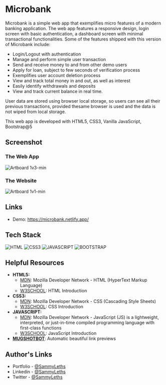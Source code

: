 <h1>Microbank</h1>

Microbank is a simple web app that exemplifies micro features of a modern banking application. The web app features a responsive design, login screen with basic authentication, a dashboard screen with minimal transactional functionalities. Some of the features shipped with this version of Microbank include:

<ul>
  <li>Login/Logout with authentication</li>
  <li>Manage and perform simple user transaction</li>
  <li>Send and receive money to and from other demo users</li>
  <li>Apply for loan, subject to few seconds of verification process</li>
  <li>Exemplifies user account deletion process</li>
  <li>View and track total money in and out, as well as interest</li>
  <li>Easily identify withdrawals and deposits</li>
  <li>View and track current balance in real time.</li>
</ul>

User data are stored using browser local storage, so users can see all their previous transactions, provided thesame browser is used and the data is not wiped from local storage.

This web app is developed with HTML5, CSS3, Vanilla JavaScript, Bootstrap@5

<h2>Screenshot</h2>

<h3>The Web App</h3>

![Artboard 1v3-min](https://user-images.githubusercontent.com/64320618/209923144-f75e4efa-c0d7-4a99-b045-b73a747e6268.png)

<h3>The Website</h3>

![Artboard 1v1-min](https://user-images.githubusercontent.com/64320618/209923260-a75ee292-26b6-473d-be75-e47f3d195061.png)


<h2>Links</h2>

<ul>
  <li>Demo: <a href="https://microbank.netlify.app/" target="_blank">https://microbank.netlify.app/</a></li>
</ul>

<h2>Tech Stack</h2>

<p align="left">
  <img src="https://img.shields.io/badge/html5-%23E34F26.svg?style=for-the-badge&logo=html5&logoColor=white" alt="HTML" />
  <img src="https://img.shields.io/badge/css3-%231572B6.svg?style=for-the-badge&logo=css3&logoColor=white" alt="CSS3" />
  <img src="https://img.shields.io/badge/JavaScript-black?style=for-the-badge&logo=javascript&logoColor=%23F7DF1E" alt="JAVASCRIPT" />
  <img src="https://img.shields.io/badge/bootstrap-722DF9.svg?style=for-the-badge&logo=bootstrap&logoColor=white" alt="BOOTSTRAP" />
</p>

<h2>Helpful Resources</h2>

<ul>
  <li><b>HTML5:</b> 
    <ul>
      <li><a href="https://developer.mozilla.org/en-US/docs/Web/HTML" target="_blank">MDN</a>: Mozilla Developer Network - HTML (HyperText Markup Language)</li>
      <li><a href="https://www.w3schools.com/html/html_intro.asp" target="_blank">W3SCHOOL</a>: HTML Introduction</li>
    </ul>
  </li>
  <li><b>CSS3:</b> 
    <ul>
      <li><a href="https://developer.mozilla.org/en-US/docs/Web/CSS" target="_blank">MDN</a>: Mozilla Developer Network - CSS (Cascading Style Sheets)</li>
      <li><a href="https://www.w3schools.com/css/css_intro.asp" target="_blank">W3SCHOOL</a>: CSS Introduction</li>
    </ul>
  </li>
  <li><b>JAVASCRIPT:</b> 
    <ul>
      <li><a href="https://developer.mozilla.org/en-US/docs/Web/JavaScript" target="_blank">MDN</a>: Mozilla Developer Network - JavaScript (JS) is a lightweight, interpreted, or just-in-time compiled programming language with first-class functions</li>
      <li><a href="https://www.w3schools.com/js/js_intro.asp" target="_blank">W3SCHOOL</a>: JavaScript Introduction</li>
    </ul>
  </li>
  <li>
    <b><a href="https://mugshotbot.com/" target="_blank">MUGSHOTBOT</a></b>: Automatic beautiful link previews
  </li>
</ul>

<h2>Author's Links</h2>

<ul>
  <li>Portfolio - <a href="https://sammyleths.com" target="_blank">@SammyLeths</a></li>
  <li>Linkedin - <a href="https://www.linkedin.com/in/eyiowuawi/" target="_blank">@SammyLeths</a></li>
  <li>Twitter - <a href="https://twitter.com/SammyLeths" target="_blank">@SammyLeths</a></li>
</ul>
